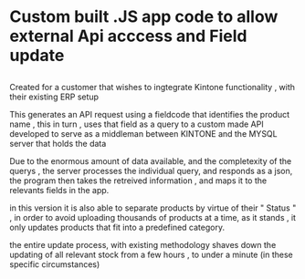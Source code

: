 # Custom built .JS app code to allow external Api acccess and Field update

##

Created for a customer that wishes to ingtegrate Kintone functionality , with their existing ERP setup

This generates an API request using a fieldcode that identifies the product name , this in turn , uses that field as a query to a custom made API developed to serve as a middleman between KINTONE and the MYSQL server that holds the data

Due to the enormous amount of data available, and the completexity of the querys , the server processes the individual query, and responds as a json, the program then takes the retreived information , and maps it to the relevants fields in the app.

in this version it is also able to separate products by virtue of their " Status " , in order to avoid uploading thousands of products at a time, as it stands , it only updates products that fit into a predefined category.

the entire update process, with existing methodology shaves down the updating of all relevant stock from a few hours , to under a minute (in these specific circumstances)
